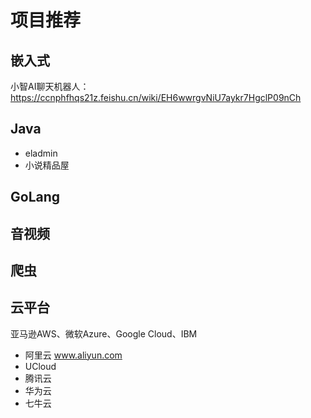 # 项目推荐

## 嵌入式

小智AI聊天机器人：https://ccnphfhqs21z.feishu.cn/wiki/EH6wwrgvNiU7aykr7HgclP09nCh

## Java
- eladmin
- 小说精品屋

## GoLang

## 音视频

## 爬虫

## 云平台

亚马逊AWS、微软Azure、Google Cloud、IBM

- 阿里云 www.aliyun.com
- UCloud
- 腾讯云
- 华为云
- 七牛云